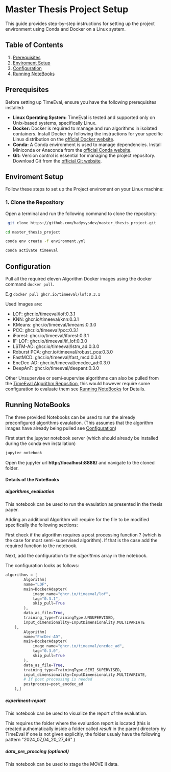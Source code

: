 # Master Thesis Project Setup

This guide provides step-by-step instructions for setting up the project environment using Conda and Docker on a Linux system.

## Table of Contents

1. [Prerequisites](#prerequisites)
2. [Enviroment Setup](#enviroment-setup)
3. [Configuration](#configuration)
4. [Running NoteBooks](#running-notebooks)


## Prerequisites

Before setting up TimeEval, ensure you have the following prerequisites installed:

- **Linux Operating System:** TimeEval is tested and supported only on Unix-based systems, specifically Linux.
- **Docker:** Docker is required to manage and run algorithms in isolated containers. Install Docker by following the instructions for your specific Linux distribution on the [official Docker website](https://docs.docker.com/engine/install/linux/).
- **Conda:** A Conda environment is used to manage dependencies. Install Miniconda or Anaconda from the [official Conda website](https://docs.conda.io/en/latest/miniconda.html).
- **Git:** Version control is essential for managing the project repository. Download Git from the [official Git website](https://git-scm.com/downloads).

## Enviroment Setup

 Follow these steps to set up the Project enviroment on your Linux machine:

### 1. Clone the Repository

Open a terminal and run the following command to clone the repository:

```bash
 git clone https://github.com/hadysysdev/master_thesis_project.git
 ```

```bash
cd master_thesis_project
```

```bash
conda env create -f environment.yml 
```

```bash
conda activate timeeval
```

## Configuration

Pull all the required eleven Algorithm Docker images using the docker command `docker pull`.

E.g `docker pull ghcr.io/timeeval/lof:0.3.1`

Used Images are:

- LOF: ghcr.io/timeeval/lof:0.3.1
- KNN: ghcr.io/timeeval/knn:0.3.1
- KMeans: ghcr.io/timeeval/kmeans:0.3.0
- PCC: ghcr.io/timeeval/pcc:0.3.1
- iForest: ghcr.io/timeeval/iforest:0.3.1
- IF-LOF: ghcr.io/timeeval/if_lof:0.3.0
- LSTM-AD: ghcr.io/timeeval/lstm_ad:0.3.0
- Roburst PCA: ghcr.io/timeeval/robust_pca:0.3.0
- FastMCD: ghcr.io/timeeval/fast_mcd:0.3.0
- EncDec-AD: ghcr.io/timeeval/encdec_ad:0.3.0
- DeepAnT: ghcr.io/timeeval/deepant:0.3.0

Other Unsupervise or semi-supervise algorithms can also be pulled from the [TimeEval Algorithm Reposition](https://github.com/TimeEval/TimeEval-algorithms), this would however require some configuration to evaluate them
see [Running NoteBooks](#running-notebooks) for Details.

## Running NoteBooks

The three provided Notebooks can be used to run the already preconfigured algorithms evaulation. (This assumes that the algorithm images have already being pulled see [Configuration](#configuration))

First start the jupyter notebook server (which should already be installed during the conda evn installation)

```bash
jupyter notebook
```
Open the jupyter url **http://localhost:8888/** and navigate to the cloned folder.

#### Details of the NoteBooks

##### algorithms_evaluation
 
This notebook can be used to run the evaulation as presented in the thesis paper.

Adding an additional Algorithm will require for the file to be modified specifically the following sections:

First check if the algorithm requires a post processing function ? (which is the case for most semi-supervised algorithm).
If that is the case add the required function to the notebook.

Next, add the configuration to the 
*algorithms* array in the notebook.

The configuration looks as follows:

```python
algorithms = [
        Algorithm(
        name="LOF",
        main=DockerAdapter(
            image_name="ghcr.io/timeeval/lof",
            tag="0.3.1",
            skip_pull=True
        ),
        data_as_file=True,
        training_type=TrainingType.UNSUPERVISED,
        input_dimensionality=InputDimensionality.MULTIVARIATE
    ),
        Algorithm(
        name="EncDec-AD",
        main=DockerAdapter(
            image_name="ghcr.io/timeeval/encdec_ad",
            tag="0.3.0",
            skip_pull=True
        ),
        data_as_file=True,
        training_type=TrainingType.SEMI_SUPERVISED,
        input_dimensionality=InputDimensionality.MULTIVARIATE,
        # If post processing is needed
        postprocess=post_encdec_ad
    ),]
```

##### experiment-report

This notebook can be used to visualize the report of the evaluation.

This requires the folder where the evaluation report is located (this is created authomatically inside a folder called *result* in the parent directory by TimeEval if one is not given explicitly, the folder usualy have the following pattern "2024_07_04_20_27_46" )


##### data_pre_proccing (optional)

This notebook can be used to stage the MOVE II data. 
